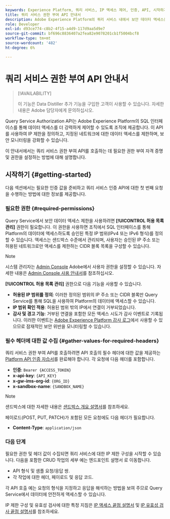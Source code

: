 ```yaml
---
keywords: Experience Platform, 쿼리 서비스, IP 액세스 제어, 인증, API, 시작하기
title: 쿼리 서비스 권한 부여 API 안내서
description: Adobe Experience Platform의 쿼리 서비스 내에서 보안 데이터 액세스를 위해 권한 부여 및 IP 범위 제한을 시작하는 방법을 알아봅니다.
role: Developer
exl-id: d93ce774-c8b2-4f15-a4d9-117d9aa5d9e7
source-git-commit: bf696c8836407a2fea82e9078201cb1f5004bcf8
workflow-type: tm+mt
source-wordcount: '482'
ht-degree: 6%

---
```


# 쿼리 서비스 권한 부여 API 안내서

>[!AVAILABILITY]
>
>이 기능은 Data Distiller 추가 기능을 구입한 고객이 사용할 수 있습니다. 자세한 내용은 Adobe 담당자에게 문의하십시오.

Query Service Authorization API는 Adobe Experience Platform의 SQL 인터페이스를 통해 데이터 액세스를 더 강력하게 제어할 수 있도록 조직에 제공합니다. 이 API를 사용하여 IP 제한을 정의하고, 지정된 네트워크에 대한 데이터 액세스를 제한하며, 보안 모니터링을 강화할 수 있습니다.

이 안내서에서는 쿼리 서비스 권한 부여 API를 호출하는 데 필요한 권한 부여 자격 증명 및 권한을 설정하는 방법에 대해 설명합니다.

## 시작하기 {#getting-started}

다음 섹션에서는 필요한 인증 값을 준비하고 쿼리 서비스 인증 API에 대한 첫 번째 요청을 수행하는 방법에 대한 정보를 제공합니다.

### 필요한 권한 {#required-permissions}

Query Service에서 보안 데이터 액세스 제한을 사용하려면 **[!UICONTROL 허용 목록 관리]** 권한이 필요합니다. 이 권한을 사용하면 조직에서 SQL 인터페이스를 통해 Platform의 데이터에 액세스하도록 승인된 특정 IP 범위(IPv4 또는 IPv6 형식)를 정의할 수 있습니다. 액세스는 샌드박스 수준에서 관리되며, 사용자는 승인된 IP 주소 또는 허용된 네트워크로만 액세스를 제한하는 CIDR 블록 목록을 구성할 수 있습니다.

>[!NOTE]
>
>시스템 관리자는 [Admin Console](https://adminconsole.adobe.com/) Adobe에서 사용자 권한을 설정할 수 있습니다. 자세한 내용은 [Admin Console 사용 안내서](https://helpx.adobe.com/enterprise/using/admin-console.html)를 참조하십시오.

**[!UICONTROL 허용 목록 관리]** 권한으로 다음 기능을 사용할 수 있습니다.

- **허용된 IP 범위를 정의**: 이러한 정의된 범위의 IP 주소 또는 CIDR 블록만 Query Service를 통해 SQL을 사용하여 Platform의 데이터에 액세스할 수 있습니다.
- **IP 범위 확인 적용**: 허용된 범위 밖의 IP에서 연결이 거부되었습니다.
- **감사 및 경고 기능**: 거부된 연결을 포함한 모든 액세스 시도가 감사 이벤트로 기록됩니다. 이러한 이벤트는 [Adobe Experience Platform 감사 로그](../../landing/governance-privacy-security/audit-logs/overview.md)에서 사용할 수 있으므로 잠재적인 보안 위반을 모니터링할 수 있습니다.

### 필수 헤더에 대한 값 수집 {#gather-values-for-required-headers}

쿼리 서비스 권한 부여 API를 호출하려면 API 호출의 필수 헤더에 대한 값을 제공하는 [Platform API 인증 자습서](../../landing/api-authentication.md)를 완료해야 합니다. 각 요청에 다음 헤더를 포함합니다.

- **인증**: `Bearer {ACCESS_TOKEN}`
- **x-api-key**: `{API_KEY}`
- **x-gw-ims-org-id**: `{ORG_ID}`
- **x-sandbox-name**: `{SANDBOX_NAME}`

>[!NOTE]
>
> 샌드박스에 대한 자세한 내용은 [샌드박스 개요 설명서](../../sandboxes/home.md)를 참조하세요.

페이로드(POST, PUT, PATCH)가 포함된 모든 요청에도 다음 헤더가 필요합니다.

- **Content-Type**: `application/json`

### 다음 단계

필요한 권한 및 헤더 값이 수집되면 쿼리 서비스에 대한 IP 제한 구성을 시작할 수 있습니다. 다음을 포함한 CRUD 작업의 세부 예는 엔드포인트 설명서 로 이동합니다.

- API 형식 및 샘플 요청/응답 쌍.
- 각 작업에 대한 헤더, 페이로드 및 응답 코드.

각 API 호출 예는 요청의 형식을 지정하고 응답을 해석하는 방법을 보여 주므로 Query Service에서 데이터에 안전하게 액세스할 수 있습니다.

IP 제한 구성 및 유효성 검사에 대한 특정 지침은 [IP 액세스 끝점 설명서](./ip-access.md) 및 [IP 유효성 검사 끝점 설명서](./validate.md)를 참조하세요.
